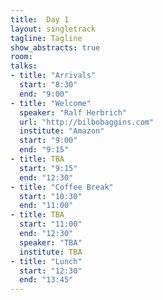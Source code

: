 ```yaml
---
title:  Day 1
layout: singletrack
tagline: Tagline
show_abstracts: true
room:
talks:
- title: "Arrivals"
  start: "8:30"
  end: "9:00"
- title: "Welcome"
  speaker: "Ralf Herbrich"
  url: "http://bilbobaggins.com"
  institute: "Amazon"
  start: "9:00"
  end: "9:15"
- title: TBA
  start: "9:15"
  end: "12:30"
- title: "Coffee Break"
  start: "10:30"
  end: "11:00"
- title: TBA
  start: "11:00"
  end: "12:30"
  speaker: "TBA"
  institute: TBA
- title: "Lunch"
  start: "12:30"
  end: "13:45"
---
```



